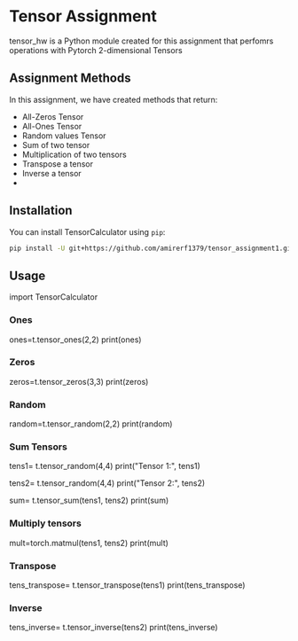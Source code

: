 # Tensor Assignment

tensor_hw is a Python module created for this assignment that perfomrs operations with Pytorch 2-dimensional Tensors

## Assignment Methods

In this assignment, we have created methods that return:
- All-Zeros Tensor
- All-Ones Tensor
- Random values Tensor
- Sum of two tensor
- Multiplication of two tensors
- Transpose a tensor
- Inverse a tensor
- 
## Installation

You can install TensorCalculator using `pip`:

```bash
pip install -U git+https://github.com/amirerf1379/tensor_assignment1.git
```
## Usage

import TensorCalculator

### Ones
ones=t.tensor_ones(2,2)
print(ones)

### Zeros
zeros=t.tensor_zeros(3,3)
print(zeros)

### Random

random=t.tensor_random(2,2)
print(random)

### Sum Tensors

tens1= t.tensor_random(4,4)
print("Tensor 1:", tens1)

tens2= t.tensor_random(4,4)
print("Tensor 2:", tens2)

sum= t.tensor_sum(tens1, tens2)
print(sum)

### Multiply tensors

mult=torch.matmul(tens1, tens2)
print(mult)

### Transpose
tens_transpose= t.tensor_transpose(tens1)
print(tens_transpose)


### Inverse
tens_inverse= t.tensor_inverse(tens2)
print(tens_inverse)



